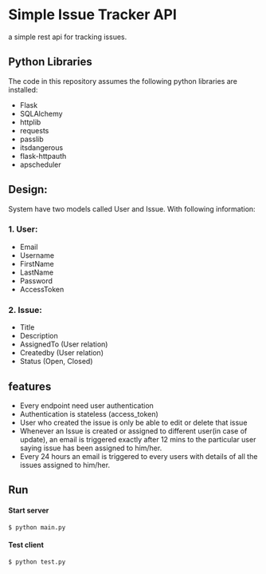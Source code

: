 # Simple Issue Tracker API

a simple rest api for tracking issues.

## Python Libraries
The code in this repository assumes the following python libraries are installed:
* Flask
* SQLAlchemy
* httplib
* requests
* passlib
* itsdangerous
* flask-httpauth
* apscheduler

## Design:
System have two models called User and Issue. With following information:
### 1. User:
* Email
* Username
* FirstName
* LastName
* Password
* AccessToken

### 2. Issue:
* Title
* Description
* AssignedTo (User relation)
* Createdby (User relation)
* Status (Open, Closed)

## features
*  Every endpoint need user authentication
* Authentication is stateless (access_token)
* User who created the issue is only be able to edit or delete that issue
* Whenever an Issue is created or assigned to different user(in case of update), an email is triggered exactly after 12 mins to the particular user saying issue has been assigned to him/her.
* Every 24 hours an email is triggered to every users with details of all the issues assigned to him/her.

## Run
#### Start server
    $ python main.py
#### Test client
    $ python test.py
